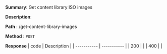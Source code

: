 **Summary**: Get content library ISO images

**Description**:

**Path** : /get-content-library-images

**Method** : `POST`

**Response**
| code      | Description |
| ----------- | ----------- |
|  200   |       |
|  400   |       |


